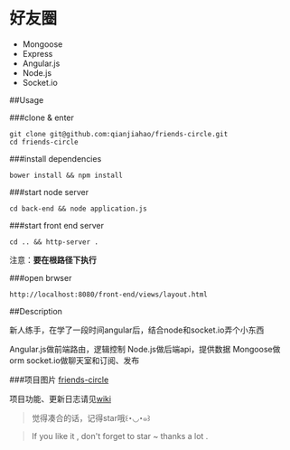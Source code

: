 # 好友圈
 
- Mongoose
- Express 
- Angular.js 
- Node.js 
- Socket.io 

##Usage

###clone & enter

    git clone git@github.com:qianjiahao/friends-circle.git
    cd friends-circle

###install dependencies

	bower install && npm install
    
###start node server

    cd back-end && node application.js
    
###start front end server

    cd .. && http-server .
    
 注意：**要在根路径下执行**

    
###open brwser

    http://localhost:8080/front-end/views/layout.html


##Description

新人练手，在学了一段时间angular后，结合node和socket.io弄个小东西

Angular.js做前端路由，逻辑控制
Node.js做后端api，提供数据
Mongoose做orm
socket.io做聊天室和订阅、发布

###项目图片 [friends-circle](http://www.angularjs.cn/A1aQ)

项目功能、更新日志请见[wiki](https://github.com/qianjiahao/friends-circle/wiki)

>觉得凑合的话，记得star哦꒰･◡･๑꒱

> If you like it , don't forget to star ~ thanks a lot .


